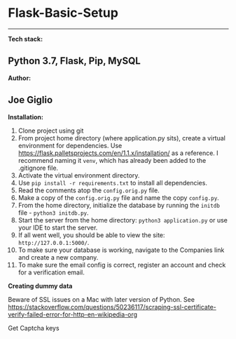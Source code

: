 # Flask-Basic-Setup
---
**Tech stack:**

Python 3.7, Flask, Pip, MySQL
---
**Author:**

Joe Giglio
---

**Installation:**

1.  Clone project using git
2.  From project home directory (where application.py sits), create a virtual environment for dependencies.  Use https://flask.palletsprojects.com/en/1.1.x/installation/ as a reference.  I recommend naming it `venv`, which has already been added to the .gitignore file.  
3.  Activate the virtual environment directory.  
4.  Use `pip install -r requirements.txt` to install all dependencies. 
5.  Read the comments atop the `config.orig.py` file. 
6.  Make a copy of the `config.orig.py` file and name the copy `config.py`.
7.  From the home directory, initialize the database by running the `initdb` file - `python3 initdb.py`.
8.  Start the server from the home directory: `python3 application.py` or use your IDE to start the server.
9.  If all went well, you should be able to view the site: `http://127.0.0.1:5000/`.
10.  To make sure your database is working, navigate to the Companies link and create a new company. 
11.  To make sure the email config is correct, register an account and check for a verification email.

**Creating dummy data**

Beware of SSL issues on a Mac with later version of Python.  See
https://stackoverflow.com/questions/50236117/scraping-ssl-certificate-verify-failed-error-for-http-en-wikipedia-org

Get Captcha keys


